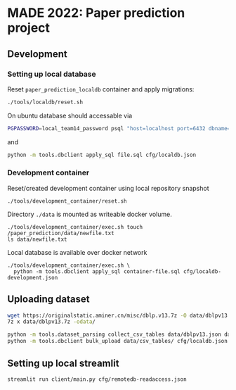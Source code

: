 # MADE 2022: Paper prediction project

## Development

### Setting up local database

Reset `paper_prediction_localdb` container and apply migrations:

```bash
./tools/localdb/reset.sh
```

On ubuntu database should accessable via
```bash
PGPASSWORD=local_team14_password psql "host=localhost port=6432 dbname=paper_prediction user=team_14"
```
and
```bash
python -m tools.dbclient apply_sql file.sql cfg/localdb.json
```

### Development container

Reset/created development container using local repository snapshot
```base
./tools/development_container/reset.sh
```

Directory `./data` is mounted as writeable docker volume.
```
./tools/development_container/exec.sh touch /paper_prediction/data/newfile.txt
ls data/newfile.txt
```

Local database is available over docker network
```
./tools/development_container/exec.sh \
  python -m tools.dbclient apply_sql container-file.sql cfg/localdb-development.json
```

## Uploading dataset
```bash
wget https://originalstatic.aminer.cn/misc/dblp.v13.7z -O data/dblpv13.7z
7z x data/dblpv13.7z -odata/

python -m tools.dataset_parsing collect_csv_tables data/dblpv13.json data/csv_tables/
python -m tools.dbclient bulk_upload data/csv_tables/ cfg/localdb.json
```

## Setting up local streamlit

```
streamlit run client/main.py cfg/remotedb-readaccess.json
```
